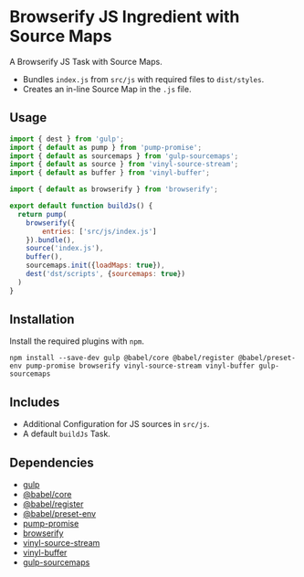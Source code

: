 Browserify JS Ingredient with Source Maps
================================================================================

A Browserify JS Task with Source Maps.

- Bundles `index.js` from `src/js` with required files to `dist/styles`.
- Creates an in-line Source Map in the `.js` file.

Usage
--------------------------------------------------------------------------------

```javascript
import { dest } from 'gulp';
import { default as pump } from 'pump-promise';
import { default as sourcemaps } from 'gulp-sourcemaps';
import { default as source } from 'vinyl-source-stream';
import { default as buffer } from 'vinyl-buffer';

import { default as browserify } from 'browserify';

export default function buildJs() {
  return pump(
    browserify({
    	entries: ['src/js/index.js']
    }).bundle(),
    source('index.js'),
    buffer(),
    sourcemaps.init({loadMaps: true}),
    dest('dst/scripts', {sourcemaps: true})
  )
}
```

Installation
--------------------------------------------------------------------------------

Install the required plugins with `npm`.

`npm install --save-dev gulp @babel/core @babel/register @babel/preset-env pump-promise browserify vinyl-source-stream vinyl-buffer gulp-sourcemaps`

Includes
--------------------------------------------------------------------------------

- Additional Configuration for JS sources in `src/js`.
- A default `buildJs` Task.

Dependencies
--------------------------------------------------------------------------------

- [gulp](https://www.npmjs.com/package/gulp)
- [@babel/core](https://www.npmjs.com/package/@babel/core)
- [@babel/register](https://www.npmjs.com/package/@babel/register)
- [@babel/preset-env](https://www.npmjs.com/package/@babel/preset-env)
- [pump-promise](https://www.npmjs.com/package/pump-promise)
- [browserify](https://www.npmjs.com/package/browserify)
- [vinyl-source-stream](https://www.npmjs.com/package/vinyl-source-stream)
- [vinyl-buffer](https://www.npmjs.com/package/vinyl-buffer)
- [gulp-sourcemaps](https://www.npmjs.com/package/gulp-sourcemaps)
